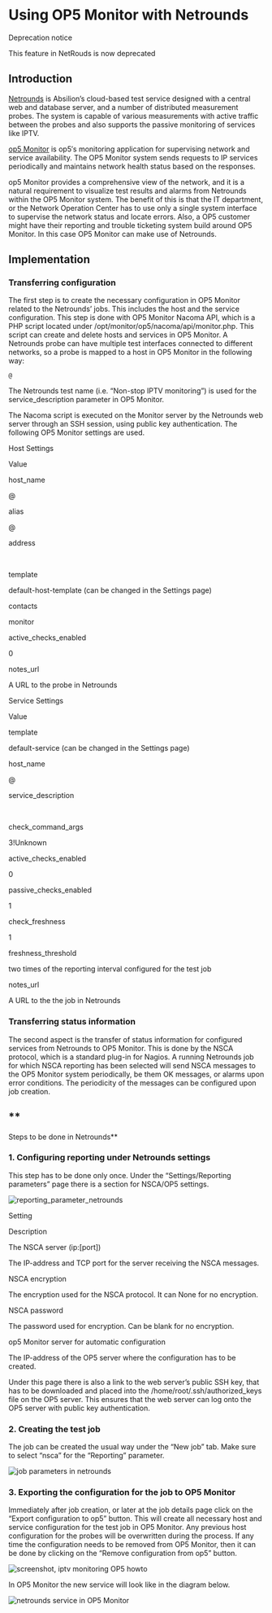 # Using OP5 Monitor with Netrounds

Deprecation notice

This feature in NetRouds is now deprecated

## **Introduction**

[Netrounds](http://netrounds.com/ "Absilion Netrounds") is Absilion’s cloud-based test service designed with a central web and database server, and a number of distributed measurement probes. The system is capable of various measurements with active traffic between the probes and also supports the passive monitoring of services like IPTV.

[op5 Monitor](http://www.op5.com/network-monitoring/op5-monitor/ "op5 network monitor") is op5′s monitoring application for supervising network and service availability. The OP5 Monitor system sends requests to IP services periodically and maintains network health status based on the responses.

op5 Monitor provides a comprehensive view of the network, and it is a natural requirement to visualize test results and alarms from Netrounds within the OP5 Monitor system. The benefit of this is that the IT department, or the Network Operation Center has to use only a single system interface to supervise the network status and locate errors. Also, a OP5 customer might have their reporting and trouble ticketing system build around OP5 Monitor. In this case OP5 Monitor can make use of Netrounds.

## **Implementation**

### **Transferring configuration**

The first step is to create the necessary configuration in OP5 Monitor related to the Netrounds’ jobs. This includes the host and the service configuration. This step is done with OP5 Monitor Nacoma API, which is a PHP script located under /opt/monitor/op5/nacoma/api/monitor.php. This script can create and delete hosts and services in OP5 Monitor. A Netrounds probe can have multiple test interfaces connected to different networks, so a probe is mapped to a host in OP5 Monitor in the following way:

    @

The Netrounds test name (i.e. “Non-stop IPTV monitoring”) is used for the service\_description parameter in OP5 Monitor.

The Nacoma script is executed on the Monitor server by the Netrounds web server through an SSH session, using public key authentication. The following OP5 Monitor settings are used.

Host Settings

Value

host\_name

@

alias

@

address

 

template

default-host-template (can be changed in the Settings page)

contacts

monitor

active\_checks\_enabled

0

notes\_url

A URL to the probe in Netrounds

Service Settings

Value

template

default-service (can be changed in the Settings page)

host\_name

@

service\_description

 

check\_command\_args

3!Unknown

active\_checks\_enabled

0

passive\_checks\_enabled

1

check\_freshness

1

freshness\_threshold

two times of the reporting interval configured for the test job

notes\_url

A URL to the the job in Netrounds

### **Transferring status information**

The second aspect is the transfer of status information for configured services from Netrounds to OP5 Monitor. This is done by the NSCA protocol, which is a standard plug-in for Nagios. A running Netrounds job for which NSCA reporting has been selected will send NSCA messages to the OP5 Monitor system periodically, be them OK messages, or alarms upon error conditions. The periodicity of the messages can be configured upon job creation.

## **
 Steps to be done in Netrounds**

### **1. Configuring reporting under Netrounds settings**

This step has to be done only once. Under the “Settings/Reporting parameters” page there is a section for NSCA/OP5 settings.

![reporting\_parameter\_netrounds](attachments/688669/5242985.jpeg "reporting_parameter_netrounds")

Setting

Description

The NSCA server (ip:[port])

The IP-address and TCP port for the server receiving the NSCA messages.

NSCA encryption

The encryption used for the NSCA protocol. It can None for no encryption.

NSCA password

The password used for encryption. Can be blank for no
 encryption.

op5 Monitor server for automatic configuration

The IP-address of the OP5 server where the configuration has to be created.

Under this page there is also a link to the web server’s public SSH key, that has to be downloaded and placed into the /home/root/.ssh/authorized\_keys file on the OP5 server. This ensures that the web server can log onto the OP5 server with public key authentication.

### **2. Creating the test job**

The job can be created the usual way under the “New job” tab. Make sure to select “nsca” for the “Reporting” parameter.

![job parameters in netrounds](attachments/688669/5242983.jpeg)

### **3. Exporting the configuration for the job to OP5 Monitor**

Immediately after job creation, or later at the job details page click on the “Export configuration to op5” button. This will create all necessary host and service configuration for the test job in OP5 Monitor. Any previous host configuration for the probes will be overwritten during the process. If any time the configuration needs to be removed from OP5 Monitor, then it can be done by clicking on the “Remove configuration from op5” button.

![screenshot, iptv monitoring OP5 howto](attachments/688669/5242982.jpeg)

In OP5 Monitor the new service will look like in the diagram below.

![netrounds service in OP5 Monitor](attachments/688669/5242984.jpeg)

 

 

